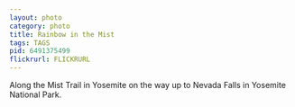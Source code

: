 ```yaml
---
layout: photo
category: photo
title: Rainbow in the Mist
tags: TAGS
pid: 6491375499
flickrurl: FLICKRURL
---
```


Along the Mist Trail in Yosemite on the way up to Nevada Falls in Yosemite National Park.
